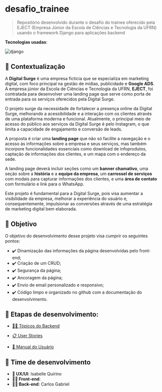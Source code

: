 # desafio_trainee

> Repositório desenvolvido durante o desafio do trainee oferecido pela EJECT (Empresa Júnior da Escola de Ciências e Tecnologia da UFRN) usando o framework Django para aplicações backend

**Tecnologias usadas**:

![django](https://img.shields.io/badge/django-228B22?style=for-the-badge&logo=django)

## 🧩 Contextualização

A **Digital Surge** é uma empresa ficticia que se especializa em marketing digital, com foco principal na gestão de mídias, publicidade e **Google ADS**. A empresa júnior da Escola de Ciências e Tecnologia da UFRN, **EJECT**, foi contratada para desenvolver uma landing page que serve como porta de entrada para os serviços oferecidos pela Digital Surge. 

O projeto surge da necessidade de fortalecer a presença online da Digital Surge, melhorando a acessibilidade e a interação com os clientes através de uma plataforma moderna e funcional. Atualmente, o principal meio de acesso do público aos serviços da Digital Surge é pelo Instagram, o que limita a capacidade de engajamento e conversão de leads. 

A proposta é criar uma **landing page** que não só facilite a navegação e o acesso às informações sobre a empresa e seus serviços, mas também incorpore funcionalidades essenciais como download de infoprodutos, captação de informações dos clientes, e um mapa com o endereço da sede.

A landing page deverá incluir seções como um **banner chamativo**, uma seção sobre a **história** e a **equipe da empresa**, um **carrossel de serviços** com modais para capturar informações dos clientes, e uma **área de contato** com formulário e link para o WhatsApp. 

Este projeto é fundamental para a Digital Surge, pois visa aumentar a visibilidade da empresa, melhorar a experiência do usuário e, consequentemente, impulsionar as conversões através de uma estratégia de marketing digital bem elaborada.

## 🎯 Objetivo

O objetivo do desenvolvimento desse projeto visa cumprir os seguintes pontos:

- ✔️ Dinamização das informações da página desenvolvidas pelo front-end;
- ✔️ Criação de um CRUD;
- ✔️ Segurança da página;
- ✔️ Ancoragem da página;
- ✔️ Envio de email personalizado e responsivo;
- ✔️ Código limpo e organizado no github com a documentação do desenvolvimento.

## 📝 Etapas de desenvolvimento:

- [👨‍💻 Tópicos do Backend](./content/backend.md)

- [📋 User Stories](https://docs.google.com/document/d/1o1ZwUpCbUt7GzbDyKm-saQzFoapkKdQd/edit?usp=sharing&ouid=107482301950957291691&rtpof=true&sd=true)

- [📑 Manual do Usuário](https://docs.google.com/document/d/1ps01ZSiIjQEnZk3T1ibGM9WMys9iioq7/edit?usp=sharing&ouid=107482301950957291691&rtpof=true&sd=true)

## 👤 Time de desenvolvimento

- **🎨 UX/UI**: Isabelle Quirino
- **👨‍💻 Front-end**:
- **👨‍💻 Back-end**: Carlos Gabriel